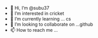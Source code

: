 - 👋 Hi, I’m @subu37
- 👀 I’m interested in cricket 
- 🌱 I’m currently learning ... cs
- 💞️ I’m looking to collaborate on ...github
- 📫 How to reach me ...

<!---
subu37/subu37 is a ✨ special ✨ repository because its `README.md` (this file) appears on your GitHub profile.
You can click the Preview link to take a look at your changes.
--->
